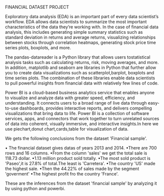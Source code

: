 FINANCIAL DATASET PROJECT

Exploratory data analysis (EDA) is an important part of every data scientist’s workflow. EDA allows data scientists to summarize the most important characteristics of the data they’re working with. In the case of financial data analysis, this includes generating simple summary statistics such as standard deviation in returns and average returns, visualizing relationships between stocks through correlation heatmaps, generating stock price time series plots, boxplots, and more.
  
The pandas-datareader is a Python library that allows users tostatistical analysis tasks such as calculating returns, risk, moving averages, and more. In addition, matplotlib and seaborn are libraries in Python that further allow you to create data visualizations such as scatterplot,barplot, boxplots and time series plots. The combination of these libraries enable data scientists to pull powerful insights from financial data with relatively few lines of code.

Power BI is a cloud-based business analytics service that enables anyone to visualize and analyze data with greater speed, efficiency, and understanding. It connects users to a broad range of live data through easy-to-use dashboards, provides interactive reports, and delivers compelling visualizations that bring data to life. Power BI is a collection of software services, apps, and connectors that work together to turn unrelated sources of data into coherent, visually immersive, and interactive insights.In here we use piechart,donut chart,cards,table for visualization of data.

We gets the following conclusions from the dataset 'Financial sample'.

• The financial dataset gives datas of years 2013 and 2014.
•There are 700 rows and 16 columns.
•From the column 'sales' we get the total sale is 118.73 dollar.
•1.13 million product sold totally.
•The most sold product is 'Paseo',it is 27.8% of total.The least is 'Carretera'.
•The country 'US' made the highest sale.
•Then the 44.22% of sales made by the segment 'goverment'
•The highest profit fro the country 'France'.

These are the inferences from the dataset 'financial sample' by analyzing it by using
python and powerbi.


